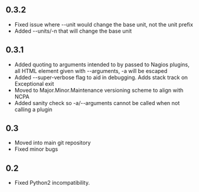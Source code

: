 0.3.2
-----
- Fixed issue where --unit would change the base unit, not the unit prefix
- Added --units/-n that will change the base unit

0.3.1
-----
- Added quoting to arguments intended to by passed to Nagios plugins, all HTML element given with --arguments, -a will be escaped
- Added --super-verbose flag to aid in debugging. Adds stack track on Exceptional exit
- Moved to Major.Minor.Maintenance versioning scheme to align with NCPA
- Added sanity check so -a/--arguments cannot be called when not calling a plugin


0.3
---
- Moved into main git repository
- Fixed minor bugs

0.2
---
- Fixed Python2 incompatibility.
